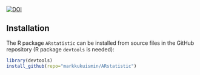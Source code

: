 [![DOI](https://zenodo.org/badge/650618616.svg)](https://zenodo.org/doi/10.5281/zenodo.12740093)

## Installation

The R package `ARstatistic` can be installed from source files in the GitHub repository (R package `devtools` is needed):

```r
library(devtools)
install_github(repo="markkukuismin/ARstatistic")
```
